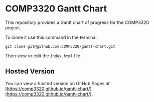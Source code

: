 # COMP3320 Gantt Chart

This repository provides a Gantt chart of progress for the COMP3320 project.

To clone it use this command in the terminal:

	git clone git@github.com:COMP3320/gantt-chart.git

Then view or edit the ```index.html``` file.

## Hosted Version

You can view a hosted version on GitHub Pages at [https://comp3320.github.io/gantt-chart/](https://comp3320.github.io/gantt-chart/).